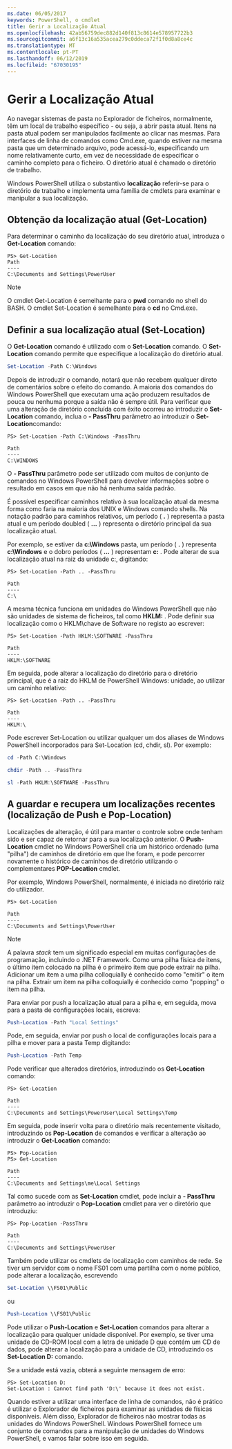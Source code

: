 ```yaml
---
ms.date: 06/05/2017
keywords: PowerShell, o cmdlet
title: Gerir a Localização Atual
ms.openlocfilehash: 42ab56759dec882d140f813c8614e578957722b3
ms.sourcegitcommit: a6f13c16a535acea279c0ddeca72f1f0d8a8ce4c
ms.translationtype: MT
ms.contentlocale: pt-PT
ms.lasthandoff: 06/12/2019
ms.locfileid: "67030195"
---
```

# <a name="managing-current-location"></a>Gerir a Localização Atual

Ao navegar sistemas de pasta no Explorador de ficheiros, normalmente, têm um local de trabalho específico - ou seja, a abrir pasta atual. Itens na pasta atual podem ser manipulados facilmente ao clicar nas mesmas. Para interfaces de linha de comandos como Cmd.exe, quando estiver na mesma pasta que um determinado arquivo, pode acessá-lo, especificando um nome relativamente curto, em vez de necessidade de especificar o caminho completo para o ficheiro. O diretório atual é chamado o diretório de trabalho.

Windows PowerShell utiliza o substantivo **localização** referir-se para o diretório de trabalho e implementa uma família de cmdlets para examinar e manipular a sua localização.

## <a name="getting-your-current-location-get-location"></a>Obtenção da localização atual (Get-Location)

Para determinar o caminho da localização do seu diretório atual, introduza o **Get-Location** comando:

```
PS> Get-Location
Path
----
C:\Documents and Settings\PowerUser
```

> [!NOTE]
> O cmdlet Get-Location é semelhante para o **pwd** comando no shell do BASH. O cmdlet Set-Location é semelhante para o **cd** no Cmd.exe.

## <a name="setting-your-current-location-set-location"></a>Definir a sua localização atual (Set-Location)

O **Get-Location** comando é utilizado com o **Set-Location** comando. O **Set-Location** comando permite que especifique a localização do diretório atual.

```powershell
Set-Location -Path C:\Windows
```

Depois de introduzir o comando, notará que não recebem qualquer direto de comentários sobre o efeito do comando. A maioria dos comandos do Windows PowerShell que executam uma ação produzem resultados de pouca ou nenhuma porque a saída não é sempre útil. Para verificar que uma alteração de diretório concluída com êxito ocorreu ao introduzir o **Set-Location** comando, inclua o **- PassThru** parâmetro ao introduzir o **Set-Location**comando:

```
PS> Set-Location -Path C:\Windows -PassThru

Path
----
C:\WINDOWS
```

O **- PassThru** parâmetro pode ser utilizado com muitos de conjunto de comandos no Windows PowerShell para devolver informações sobre o resultado em casos em que não há nenhuma saída padrão.

É possível especificar caminhos relativo à sua localização atual da mesma forma como faria na maioria dos UNIX e Windows comando shells. Na notação padrão para caminhos relativos, um período ( **.** ) representa a pasta atual e um período doubled ( **...** ) representa o diretório principal da sua localização atual.

Por exemplo, se estiver da **c:\\Windows** pasta, um período ( **.** ) representa **c:\\Windows** e o dobro períodos ( **...** ) representam **c:** . Pode alterar de sua localização atual na raiz da unidade c:, digitando:

```
PS> Set-Location -Path .. -PassThru

Path
----
C:\
```

A mesma técnica funciona em unidades do Windows PowerShell que não são unidades de sistema de ficheiros, tal como **HKLM:** . Pode definir sua localização como o HKLM\\chave de Software no registo ao escrever:

```
PS> Set-Location -Path HKLM:\SOFTWARE -PassThru

Path
----
HKLM:\SOFTWARE
```

Em seguida, pode alterar a localização do diretório para o diretório principal, que é a raiz do HKLM de PowerShell Windows: unidade, ao utilizar um caminho relativo:

```
PS> Set-Location -Path .. -PassThru

Path
----
HKLM:\
```

Pode escrever Set-Location ou utilizar qualquer um dos aliases de Windows PowerShell incorporados para Set-Location (cd, chdir, sl). Por exemplo:

```powershell
cd -Path C:\Windows
```

```powershell
chdir -Path .. -PassThru
```

```powershell
sl -Path HKLM:\SOFTWARE -PassThru
```

## <a name="saving-and-recalling-recent-locations-push-location-and-pop-location"></a>A guardar e recupera um localizações recentes (localização de Push e Pop-Location)

Localizações de alteração, é útil para manter o controle sobre onde tenham sido e ser capaz de retornar para a sua localização anterior. O **Push-Location** cmdlet no Windows PowerShell cria um histórico ordenado (uma "pilha") de caminhos de diretório em que lhe foram, e pode percorrer novamente o histórico de caminhos de diretório utilizando o complementares  **POP-Location** cmdlet.

Por exemplo, Windows PowerShell, normalmente, é iniciada no diretório raiz do utilizador.

```
PS> Get-Location

Path
----
C:\Documents and Settings\PowerUser
```

> [!NOTE]
> A palavra *stack* tem um significado especial em muitas configurações de programação, incluindo o .NET Framework. Como uma pilha física de itens, o último item colocado na pilha é o primeiro item que pode extrair na pilha. Adicionar um item a uma pilha colloquially é conhecido como "emitir" o item na pilha. Extrair um item na pilha colloquially é conhecido como "popping" o item na pilha.

Para enviar por push a localização atual para a pilha e, em seguida, mova para a pasta de configurações locais, escreva:

```powershell
Push-Location -Path "Local Settings"
```

Pode, em seguida, enviar por push o local de configurações locais para a pilha e mover para a pasta Temp digitando:

```powershell
Push-Location -Path Temp
```

Pode verificar que alterados diretórios, introduzindo os **Get-Location** comando:

```
PS> Get-Location

Path
----
C:\Documents and Settings\PowerUser\Local Settings\Temp
```

Em seguida, pode inserir volta para o diretório mais recentemente visitado, introduzindo os **Pop-Location** de comandos e verificar a alteração ao introduzir o **Get-Location** comando:

```
PS> Pop-Location
PS> Get-Location

Path
----
C:\Documents and Settings\me\Local Settings
```

Tal como sucede com as **Set-Location** cmdlet, pode incluir a **- PassThru** parâmetro ao introduzir o **Pop-Location** cmdlet para ver o diretório que introduziu:

```
PS> Pop-Location -PassThru

Path
----
C:\Documents and Settings\PowerUser
```

Também pode utilizar os cmdlets de localização com caminhos de rede. Se tiver um servidor com o nome FS01 com uma partilha com o nome público, pode alterar a localização, escrevendo

```powershell
Set-Location \\FS01\Public
```

ou

```powershell
Push-Location \\FS01\Public
```

Pode utilizar o **Push-Location** e **Set-Location** comandos para alterar a localização para qualquer unidade disponível. Por exemplo, se tiver uma unidade de CD-ROM local com a letra de unidade D que contém um CD de dados, pode alterar a localização para a unidade de CD, introduzindo os **Set-Location D:** comando.

Se a unidade está vazia, obterá a seguinte mensagem de erro:

```
PS> Set-Location D:
Set-Location : Cannot find path 'D:\' because it does not exist.
```

Quando estiver a utilizar uma interface de linha de comandos, não é prático é utilizar o Explorador de ficheiros para examinar as unidades de físicas disponíveis. Além disso, Explorador de ficheiros não mostrar todas as unidades do Windows PowerShell. Windows PowerShell fornece um conjunto de comandos para a manipulação de unidades do Windows PowerShell, e vamos falar sobre isso em seguida.
